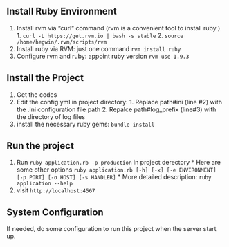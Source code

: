 ## Install Ruby Environment
  1. Install rvm via “curl” command (rvm is a convenient tool to install ruby )
    1. `curl -L https://get.rvm.io | bash -s stable`
    2. `source /home/hegwin/.rvm/scripts/rvm`
  2. Install ruby via RVM: just one command `rvm install ruby`
  3. Configure rvm and ruby: appoint ruby version `rvm use 1.9.3`

## Install the Project
  1. Get the codes
  2. Edit the config.yml in project directory:
    1. Replace path#ini (line #2) with the .ini configuration file path
    2. Repalce path#log_prefix (line#3) with the directory of log files
  3. install the necessary ruby gems: `bundle install`

## Run the project
  1. Run `ruby application.rb -p production` in project derectory
    * Here are some other options  `ruby application.rb [-h] [-x] [-e ENVIRONMENT] [-p PORT] [-o HOST] [-s HANDLER]`
    * More detailed description: `ruby application --help`
  2. visit `http://localhost:4567`

## System Configuration
If needed, do some configuration to run this project when the server start up.
